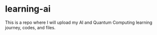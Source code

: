 # learning-ai
This is a repo where I will upload my AI and Quantum Computing learning journey, codes, and files.
